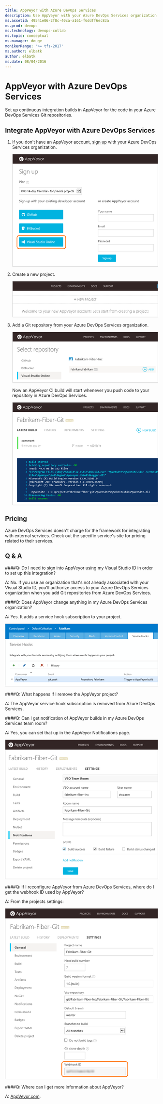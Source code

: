```yaml
---
title: AppVeyor with Azure DevOps Services
description: Use AppVeyor with your Azure DevOps Services organization
ms.assetid: 49541e06-2f8c-40ca-a161-f6ddff6ec83a
ms.prod: devops
ms.technology: devops-collab
ms.topic: conceptual
ms.manager: douge
monikerRange: '>= tfs-2017'
ms.author: elbatk
author: elbatk
ms.date: 08/04/2016
---
```


# AppVeyor with Azure DevOps Services

Set up continuous integration builds in AppVeyor for the code in your Azure DevOps Services Git repositories.

## Integrate AppVeyor with Azure DevOps Services

1. If you don't have an AppVeyor account, [sign up](http://ci.appveyor.com/signup) with your Azure DevOps Services organization.

   <img alt="Azure DevOps Services button on the AppVeyor sign up page" src="./_img/appveyor/sign-up.png" style="border: 1px solid #CCCCCC" />

1. Create a new project.

   <img alt="Create new project" src="./_img/appveyor/appveyor-new-project.png" style="border: 1px solid #CCCCCC" />

1. Add a Git repository from your Azure DevOps Services organization.

   <img alt="Add Azure DevOps Services Git project" src="./_img/appveyor/appveyor-add-repository.png" style="border: 1px solid #CCCCCC" />

   Now an AppVeyor CI build will start whenever you push code to your repository in Azure DevOps Services.
   
   <img alt="Build results" src="./_img/appveyor/build-output.png" style="border: 1px solid #CCCCCC" />

## Pricing
Azure DevOps Services doesn't charge for the framework for integrating with external services. Check out the specific service's site
for pricing related to their services. 

## Q & A

<!-- BEGINSECTION class="m-qanda" -->

####Q: Do I need to sign into AppVeyor using my Visual Studio ID in order to set up this integration?

A: No. If you use an organization that's not already associated with your Visual Studio ID,
you'll authorize access to your Azure DevOps Services organization when you add Git repositories from Azure DevOps Services. 

####Q: Does AppVeyor change anything in my Azure DevOps Services organization?

A: Yes. It adds a service hook subscription to your project.

<img alt="Azure DevOps Services AppVeyor consumer added" src="./_img/appveyor/appveyor-service-hook.png" style="border: 1px solid #CCCCCC" />

####Q: What happens if I remove the AppVeyor project?

A: The AppVeyor service hook subscription is removed from Azure DevOps Services.

####Q: Can I get notification of AppVeyor builds in my Azure DevOps Services team room?

A: Yes, you can set that up in the AppVeyor Notifications page.

<img alt="Configure team room notifications" src="./_img/appveyor/team-room-notification.png" style="border: 1px solid #CCCCCC" />

####Q: If I reconfigure AppVeyor from Azure DevOps Services, where do I get the webhook ID used by AppVeyor?

A: From the projects settings: 

<img alt="Project settings" src="./_img/appveyor/appveyor-project-settings.png" style="border: 1px solid #CCCCCC" />

####Q: Where can I get more information about AppVeyor?

A: [AppVeyor.com](http://appveyor.com).

<!-- ENDSECTION -->

